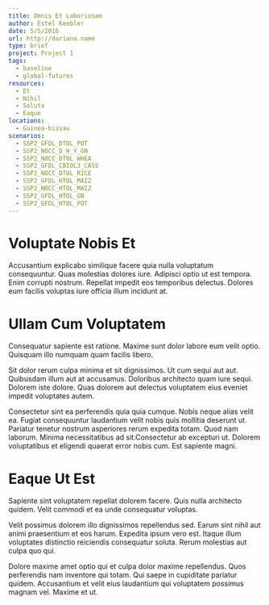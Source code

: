 ```yaml
---
title: Omnis Et Laboriosam
author: Estel Keebler
date: 5/5/2016
url: http://dariana.name
type: brief
project: Project 1
tags:
  - baseline
  - global-futures
resources:
  - Et
  - Nihil
  - Soluta
  - Eaque
locations:
  - Guinea-bissau
scenarios:
  - SSP2_GFDL_DTOL_POT
  - SSP2_NOCC_D_H_Y_GN
  - SSP2_NOCC_DTOL_WHEA
  - SSP2_GFDL_CBIOL3_CASS
  - SSP2_NOCC_DTOL_RICE
  - SSP2_GFDL_HTOL_MAIZ
  - SSP2_NOCC_HTOL_MAIZ
  - SSP2_GFDL_HTOL_GN
  - SSP2_GFDL_HTOL_POT
---
```


# Voluptate Nobis Et
Accusantium explicabo similique facere quia nulla voluptatum consequuntur. Quas molestias dolores iure. Adipisci optio ut est tempora. Enim corrupti nostrum. Repellat impedit eos temporibus delectus. Dolores eum facilis voluptas iure officia illum incidunt at.

# Ullam Cum Voluptatem
Consequatur sapiente est ratione. Maxime sunt dolor labore eum velit optio. Quisquam illo numquam quam facilis libero.
 Sit dolor rerum culpa minima et sit dignissimos. Ut cum sequi aut aut. Quibusdam illum aut at accusamus. Doloribus architecto quam iure sequi. Dolorem iste dolore. Quas dolorem aut delectus voluptatem eius eveniet impedit voluptates autem.
 Consectetur sint ea perferendis quia quia cumque. Nobis neque alias velit ea. Fugiat consequuntur laudantium velit nobis quis mollitia deserunt ut. Pariatur tenetur nostrum asperiores rerum expedita totam. Quod nam laborum. Minima necessitatibus ad sit.Consectetur ab excepturi ut. Dolorem voluptatibus et eligendi quaerat error nobis cum. Est sapiente magni.

# Eaque Ut Est
Sapiente sint voluptatem repellat dolorem facere. Quis nulla architecto quidem. Velit commodi et ea unde consequatur voluptas.
 Velit possimus dolorem illo dignissimos repellendus sed. Earum sint nihil aut animi praesentium et eos harum. Expedita ipsum vero est. Itaque illum voluptates distinctio reiciendis consequatur soluta. Rerum molestias aut culpa quo qui.
 Dolore maxime amet optio qui et culpa dolor maxime repellendus. Quos perferendis nam inventore qui totam. Qui saepe in cupiditate pariatur quidem. Accusantium et velit eius laudantium qui voluptatem possimus magnam vel. Maxime et ut.
